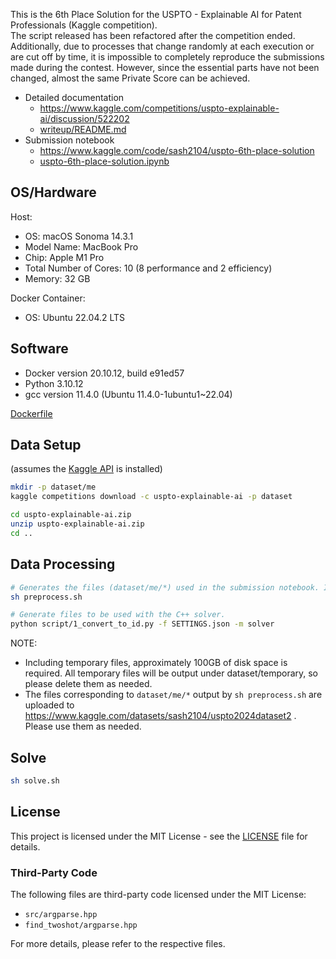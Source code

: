 This is the 6th Place Solution for the USPTO - Explainable AI for Patent Professionals (Kaggle competition).  
The script released has been refactored after the competition ended. Additionally, due to processes that change randomly at each execution or are cut off by time, it is impossible to completely reproduce the submissions made during the contest. However, since the essential parts have not been changed, almost the same Private Score can be achieved.

- Detailed documentation
  - https://www.kaggle.com/competitions/uspto-explainable-ai/discussion/522202
  - [writeup/README.md](writeup/README.md)
- Submission notebook
  - https://www.kaggle.com/code/sash2104/uspto-6th-place-solution
  - [uspto-6th-place-solution.ipynb](uspto-6th-place-solution.ipynb)

## OS/Hardware
Host:
- OS: macOS Sonoma 14.3.1
- Model Name: MacBook Pro
- Chip: Apple M1 Pro
- Total Number of Cores: 10 (8 performance and 2 efficiency)
- Memory: 32 GB

Docker Container:
- OS: Ubuntu 22.04.2 LTS

## Software
- Docker version 20.10.12, build e91ed57
- Python 3.10.12
- gcc version 11.4.0 (Ubuntu 11.4.0-1ubuntu1~22.04)

[Dockerfile](.devcontainer/Dockerfile)

## Data Setup
(assumes the [Kaggle API](https://github.com/Kaggle/kaggle-api) is installed)

```sh
mkdir -p dataset/me
kaggle competitions download -c uspto-explainable-ai -p dataset

cd uspto-explainable-ai.zip
unzip uspto-explainable-ai.zip
cd ..
```

## Data Processing

```sh
# Generates the files (dataset/me/*) used in the submission notebook. It took 2-3 days in my environment.
sh preprocess.sh

# Generate files to be used with the C++ solver.
python script/1_convert_to_id.py -f SETTINGS.json -m solver
```

NOTE:
- Including temporary files, approximately 100GB of disk space is required. All temporary files will be output under dataset/temporary, so please delete them as needed.
- The files corresponding to `dataset/me/*` output by `sh preprocess.sh` are uploaded to https://www.kaggle.com/datasets/sash2104/uspto2024dataset2 . Please use them as needed.

## Solve

```sh
sh solve.sh
```

## License

This project is licensed under the MIT License - see the [LICENSE](LICENSE) file for details.

### Third-Party Code

The following files are third-party code licensed under the MIT License:
- `src/argparse.hpp`
- `find_twoshot/argparse.hpp`

For more details, please refer to the respective files.